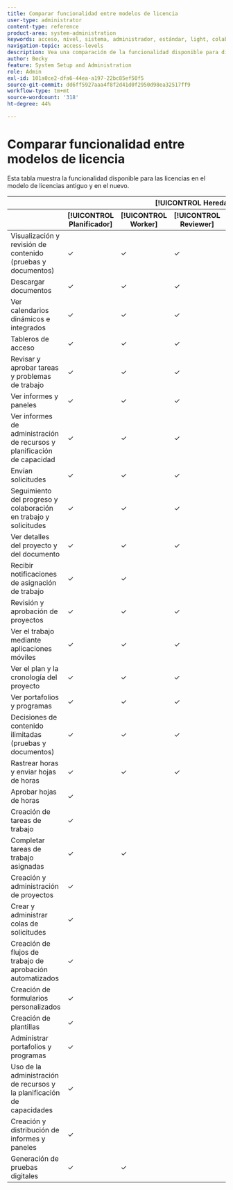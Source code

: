 ```yaml
---
title: Comparar funcionalidad entre modelos de licencia
user-type: administrator
content-type: reference
product-area: system-administration
keywords: acceso, nivel, sistema, administrador, estándar, light, colaborador
navigation-topic: access-levels
description: Vea una comparación de la funcionalidad disponible para diferentes licencias en el modelo de licencias antiguo y en el nuevo.
author: Becky
feature: System Setup and Administration
role: Admin
exl-id: 101a0ce2-dfa6-44ea-a197-22bc85ef50f5
source-git-commit: dd6ff5927aaa4f8f2d41d0f2950d98ea32517ff9
workflow-type: tm+mt
source-wordcount: '318'
ht-degree: 44%

---
```


# Comparar funcionalidad entre modelos de licencia

Esta tabla muestra la funcionalidad disponible para las licencias en el modelo de licencias antiguo y en el nuevo.

<table style="table-layout:auto"> 
 <col> 
 <col> 
 <col> 
 <col> 
 <col>
 <col> 
 <col> 
 <col> 
 <thead> 
  <tr> 
   <th> </th> 
   <th colspan="5">[!UICONTROL Heredado]</th> 
   <!--<th>[!UICONTROL Requestor]</th> 
   <th>[!UICONTROL External]</th> -->
   <th colspan="3">[!UICONTROL New]</th> 
   </tr> 
 </thead> 
 <thead> 
  <tr> 
   <th> </th> 
   <th>[!UICONTROL Planificador]</th> 
   <th>[!UICONTROL Worker]</th> 
   <th>[!UICONTROL Reviewer]</th> 
  <th>[!UICONTROL Solicitante]</th> 
   <th>[!UICONTROL External]</th>
   <th>[!UICONTROL Standard]</th> 
   <th>[!UICONTROL Luz]</th> 
   <th>[!UICONTROL Contributor]</th> 
  </tr> 
 </thead> 
 <tbody> 
  <tr> 
   <td>Visualización y revisión de contenido (pruebas y documentos)</td> 
   <td>✓</td> 
   <td>✓</td> 
   <td>✓</td> 
  <td>✓</td> 
   <td></td> 
   <td>✓</td> 
   <td>✓</td> 
   <td>✓</td> 
  </tr> 
  <tr> 
   <td>Descargar documentos</td> 
   <td>✓</td> 
   <td>✓</td> 
   <td>✓</td> 
   <td>✓</td> 
   <td></td> 
   <td>✓</td> 
   <td>✓</td> 
   <td>✓</td> 
  </tr> 
  <tr> 
   <td>Ver calendarios dinámicos e integrados</td> 
   <td>✓</td> 
   <td>✓</td> 
   <td>✓</td> 
   <td>✓</td> 
   <td>✓</td>
   <td>✓</td> 
   <td>✓</td> 
   <td>✓</td> 
  </tr> 
   <tr> 
   <td>Tableros de acceso</td> 
   <td>✓</td> 
   <td>✓</td> 
   <td>✓</td> 
   <td></td> 
   <td></td>
   <td>✓</td> 
   <td>✓</td> 
   <td>✓</td> 
  </tr> 
  <tr> 
   <td>Revisar y aprobar tareas y problemas de trabajo</td> 
   <td>✓</td> 
   <td>✓</td> 
   <td>✓</td> 
   <td></td> 
   <td></td>
   <td>✓</td> 
   <td>✓</td> 
   <td>✓</td> 
  </tr> 
  <tr> 
   <td>Ver informes y paneles</td> 
   <td>✓</td> 
   <td>✓</td> 
   <td>✓</td> 
   <td></td> 
   <td></td>
   <td>✓</td> 
   <td>✓</td> 
   <td>✓</td> 
  </tr> 
  <tr> 
   <td>Ver informes de administración de recursos y planificación de capacidad</td> 
   <td>✓</td> 
   <td>✓</td> 
   <td>✓</td> 
   <td></td> 
   <td></td>
   <td>✓</td> 
   <td>✓</td> 
   <td>✓</td> 
  </tr> 
  <tr> 
   <td>Envían solicitudes</td> 
   <td>✓</td> 
   <td>✓</td> 
   <td>✓</td> 
   <td></td> 
   <td></td>
   <td>✓</td> 
   <td>✓</td> 
   <td>✓</td> 
  </tr> 
  <tr> 
   <td>Seguimiento del progreso y colaboración en trabajo y solicitudes</td> 
   <td>✓</td> 
   <td>✓</td> 
   <td>✓</td> 
   <td></td> 
   <td></td>
   <td>✓</td> 
   <td>✓</td> 
   <td>✓</td> 
  </tr> 
  <tr> 
   <td>Ver detalles del proyecto y del documento</td> 
   <td>✓</td> 
   <td>✓</td> 
   <td>✓</td> 
   <td>✓</td> 
   <td></td>
   <td>✓</td> 
   <td>✓</td> 
   <td>✓</td> 
  </tr> 
  <tr> 
   <td>Recibir notificaciones de asignación de trabajo</td> 
   <td>✓</td> 
   <td>✓</td> 
   <td></td> 
   <td></td> 
   <td></td>
   <td>✓</td> 
   <td>✓</td> 
   <td>✓</td> 
  </tr> 
  <tr> 
   <td>Revisión y aprobación de proyectos</td> 
   <td>✓</td> 
   <td>✓</td> 
   <td>✓</td> 
   <td></td> 
   <td></td>
   <td>✓</td> 
   <td>✓</td> 
   <td>✓</td> 
  </tr> 
  <tr> 
   <td>Ver el trabajo mediante aplicaciones móviles</td> 
   <td>✓</td> 
   <td>✓</td> 
   <td>✓</td> 
   <td></td> 
   <td></td>
   <td>✓</td> 
   <td>✓</td> 
   <td>✓</td> 
  </tr> 
  <tr> 
   <td>Ver el plan y la cronología del proyecto</td> 
   <td>✓</td> 
   <td>✓</td> 
   <td>✓</td> 
   <td></td> 
   <td></td>
   <td>✓</td> 
   <td>✓</td> 
   <td>✓</td> 
  </tr> 
  <tr> 
   <td>Ver portafolios y programas</td> 
   <td>✓</td> 
   <td>✓</td> 
   <td>✓</td> 
   <td></td> 
   <td></td>
   <td>✓</td> 
   <td>✓</td> 
   <td></td> 
  </tr> 
  <tr> 
   <td>Decisiones de contenido ilimitadas (pruebas y documentos)</td> 
   <td>✓</td> 
   <td>✓</td> 
   <td>✓</td> 
   <td></td> 
   <td></td>
   <td>✓</td> 
   <td>✓</td> 
   <td></td> 
  </tr> 
  <tr> 
   <td>Rastrear horas y enviar hojas de horas</td> 
   <td>✓</td> 
   <td>✓</td> 
   <td>✓</td> 
   <td></td> 
   <td></td>
   <td>✓</td> 
   <td></td> 
   <td></td> 
  </tr> 
  <tr> 
   <td>Aprobar hojas de horas</td> 
   <td>✓</td> 
   <td></td> 
   <td></td> 
   <td></td> 
   <td></td>
   <td>✓</td> 
   <td>✓</td> 
   <td></td> 
  </tr> 
   <td>Creación de tareas de trabajo</td> 
   <td>✓</td> 
   <td></td> 
   <td></td> 
   <td></td> 
   <td></td>
   <td>✓</td> 
   <td></td> 
   <td></td> 
  </tr> 
  <tr> 
   <td>Completar tareas de trabajo asignadas</td> 
   <td>✓</td> 
   <td>✓</td> 
   <td></td> 
   <td></td> 
   <td></td>
   <td>✓</td> 
   <td></td> 
   <td></td> 
  </tr> 
  <tr> 
   <td>Creación y administración de proyectos</td> 
   <td>✓</td> 
   <td></td> 
   <td></td> 
   <td></td> 
   <td></td>
   <td>✓</td> 
   <td></td> 
   <td></td> 
  </tr> 
  <tr> 
   <td>Crear y administrar colas de solicitudes</td> 
   <td>✓</td> 
   <td></td> 
   <td></td> 
   <td></td> 
   <td></td>
   <td>✓</td> 
   <td></td> 
   <td></td> 
  </tr> 
  <tr> 
   <td>Creación de flujos de trabajo de aprobación automatizados</td> 
   <td>✓</td> 
   <td></td> 
   <td></td> 
   <td></td> 
   <td></td>
   <td>✓</td> 
   <td></td> 
   <td></td> 
  </tr> 
  <tr> 
   <td>Creación de formularios personalizados</td> 
   <td>✓</td> 
   <td></td> 
   <td></td> 
   <td></td> 
   <td></td>
   <td>✓</td> 
   <td></td> 
   <td></td> 
  </tr> 
  <tr> 
   <td>Creación de plantillas</td> 
   <td>✓</td> 
   <td></td> 
   <td></td> 
   <td></td> 
   <td></td>
   <td>✓</td> 
   <td></td> 
   <td></td> 
  </tr> 
  <tr> 
   <td>Administrar portafolios y programas</td> 
   <td>✓</td> 
   <td></td> 
   <td></td> 
   <td></td> 
   <td></td>
   <td>✓</td> 
   <td></td> 
   <td></td> 
  </tr> 
  <tr> 
   <td>Uso de la administración de recursos y la planificación de capacidades</td> 
   <td>✓</td> 
   <td></td> 
   <td></td> 
   <td></td> 
   <td></td>
   <td>✓</td> 
   <td></td> 
   <td></td> 
  </tr> 
  <tr> 
   <td>Creación y distribución de informes y paneles</td> 
   <td>✓</td> 
   <td></td> 
   <td></td> 
   <td></td> 
   <td></td>
   <td>✓</td> 
   <td></td> 
   <td></td> 
  </tr> 
  <tr> 
   <td>Generación de pruebas digitales</td> 
   <td>✓</td> 
   <td>✓</td> 
   <td></td> 
   <td></td> 
   <td></td>
   <td>✓</td> 
   <td></td> 
   <td></td> 
  </tr> 
  </tr> 
 </tbody> 
</table>


<!--WFPlanning is Ultimate only>
<!--Environment promotion is Prime and Ultimate only-->
